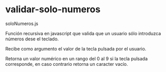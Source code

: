 # validar-solo-numeros

soloNumeros.js

Función recursiva en javascript que valida que un usuario sólo introduzca números dese el teclado.

Recibe como argumento el valor de la tecla pulsada por el usuario.

Retorna un valor numérico en un rango del 0 al 9 si la tecla pulsada corresponde, en caso contrario retorna un caracter vacío.

